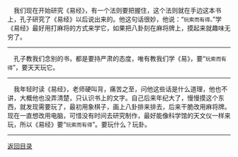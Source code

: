 &emsp;我们现在开始研究《易经》，有一个法则要把握住，这个法则就在手边这本书上，孔子研究了《易经》以后说出来的。他这句话很妙，他说：“``玩索而有得。``”学《易经》最好用打麻将的方式来学它，如果把八卦刻在麻将牌上，摸起来就趣味无穷了。
___
&emsp;孔子教我们念别的书，都是要持严肃的态度，唯有教我们学《易》，要“``玩索而有得``”，要天天玩它。
___
&emsp;我年轻时读《易经》，老师硬叫背，痛苦之至，问他这些话是什么道理，他也不讲，大概他也没弄清楚，只认识书上的文字。自己后来年纪大了，慢慢摸这个东西，就发现需要玩了，最初用象棋子，画上八卦排来排去，后来干脆改用麻将牌。现在一直想改用电脑，可惜没有时间去研究制作，最好能像科学馆的天文仪一样来玩，所以《易经》要“``玩索而有得``”。要玩什么？玩卦。
___
[返回目录](../../master/README.md#目录)
